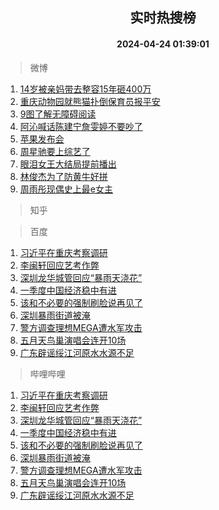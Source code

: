 <div align="center"><h2>实时热搜榜</h2><h4>2024-04-24 01:39:01</h4></div>

> 微博  

1. [14岁被亲妈带去整容15年砸400万](https://s.weibo.com/weibo?q=%2314%E5%B2%81%E8%A2%AB%E4%BA%B2%E5%A6%88%E5%B8%A6%E5%8E%BB%E6%95%B4%E5%AE%B915%E5%B9%B4%E7%A0%B8400%E4%B8%87%23&t=31&band_rank=1&Refer=top)<br />
2. [重庆动物园就熊猫扑倒保育员报平安](https://s.weibo.com/weibo?q=%23%E9%87%8D%E5%BA%86%E5%8A%A8%E7%89%A9%E5%9B%AD%E5%B0%B1%E7%86%8A%E7%8C%AB%E6%89%91%E5%80%92%E4%BF%9D%E8%82%B2%E5%91%98%E6%8A%A5%E5%B9%B3%E5%AE%89%23&t=31&band_rank=2&Refer=top)<br />
3. [9图了解无障碍阅读](https://s.weibo.com/weibo?q=%239%E5%9B%BE%E4%BA%86%E8%A7%A3%E6%97%A0%E9%9A%9C%E7%A2%8D%E9%98%85%E8%AF%BB%23&t=31&band_rank=3&Refer=top)<br />
4. [阿沁喊话陈建宁詹雯婷不要吵了](https://s.weibo.com/weibo?q=%23%E9%98%BF%E6%B2%81%E5%96%8A%E8%AF%9D%E9%99%88%E5%BB%BA%E5%AE%81%E8%A9%B9%E9%9B%AF%E5%A9%B7%E4%B8%8D%E8%A6%81%E5%90%B5%E4%BA%86%23&t=31&band_rank=4&Refer=top)<br />
5. [苹果发布会](https://s.weibo.com/weibo?q=%23%E8%8B%B9%E6%9E%9C%E5%8F%91%E5%B8%83%E4%BC%9A%23&t=31&band_rank=5&Refer=top)<br />
6. [周星驰要上综艺了](https://s.weibo.com/weibo?q=%23%E5%91%A8%E6%98%9F%E9%A9%B0%E8%A6%81%E4%B8%8A%E7%BB%BC%E8%89%BA%E4%BA%86%23&t=31&band_rank=6&Refer=top)<br />
7. [眼泪女王大结局提前播出](https://s.weibo.com/weibo?q=%23%E7%9C%BC%E6%B3%AA%E5%A5%B3%E7%8E%8B%E5%A4%A7%E7%BB%93%E5%B1%80%E6%8F%90%E5%89%8D%E6%92%AD%E5%87%BA%23&t=31&band_rank=7&Refer=top)<br />
8. [林俊杰为了防黄牛好拼](https://s.weibo.com/weibo?q=%23%E6%9E%97%E4%BF%8A%E6%9D%B0%E4%B8%BA%E4%BA%86%E9%98%B2%E9%BB%84%E7%89%9B%E5%A5%BD%E6%8B%BC%23&t=31&band_rank=8&Refer=top)<br />
9. [周雨彤现偶史上最e女主](https://s.weibo.com/weibo?q=%23%E5%91%A8%E9%9B%A8%E5%BD%A4%E7%8E%B0%E5%81%B6%E5%8F%B2%E4%B8%8A%E6%9C%80e%E5%A5%B3%E4%B8%BB%23&t=31&band_rank=9&Refer=top)<br />

> 知乎  


> 百度  

1. [习近平在重庆考察调研](https://www.baidu.com/s?wd=%E4%B9%A0%E8%BF%91%E5%B9%B3%E5%9C%A8%E9%87%8D%E5%BA%86%E8%80%83%E5%AF%9F%E8%B0%83%E7%A0%94&sa=fyb_news&rsv_dl=fyb_news)<br />
2. [李闽轩回应艺考作弊](https://www.baidu.com/s?wd=%E6%9D%8E%E9%97%BD%E8%BD%A9%E5%9B%9E%E5%BA%94%E8%89%BA%E8%80%83%E4%BD%9C%E5%BC%8A&sa=fyb_news&rsv_dl=fyb_news)<br />
3. [深圳龙华城管回应“暴雨天浇花”](https://www.baidu.com/s?wd=%E6%B7%B1%E5%9C%B3%E9%BE%99%E5%8D%8E%E5%9F%8E%E7%AE%A1%E5%9B%9E%E5%BA%94%E2%80%9C%E6%9A%B4%E9%9B%A8%E5%A4%A9%E6%B5%87%E8%8A%B1%E2%80%9D&sa=fyb_news&rsv_dl=fyb_news)<br />
4. [一季度中国经济稳中有进](https://www.baidu.com/s?wd=%E4%B8%80%E5%AD%A3%E5%BA%A6%E4%B8%AD%E5%9B%BD%E7%BB%8F%E6%B5%8E%E7%A8%B3%E4%B8%AD%E6%9C%89%E8%BF%9B&sa=fyb_news&rsv_dl=fyb_news)<br />
5. [该和不必要的强制刷脸说再见了](https://www.baidu.com/s?wd=%E8%AF%A5%E5%92%8C%E4%B8%8D%E5%BF%85%E8%A6%81%E7%9A%84%E5%BC%BA%E5%88%B6%E5%88%B7%E8%84%B8%E8%AF%B4%E5%86%8D%E8%A7%81%E4%BA%86&sa=fyb_news&rsv_dl=fyb_news)<br />
6. [深圳暴雨街道被淹](https://www.baidu.com/s?wd=%E6%B7%B1%E5%9C%B3%E6%9A%B4%E9%9B%A8%E8%A1%97%E9%81%93%E8%A2%AB%E6%B7%B9&sa=fyb_news&rsv_dl=fyb_news)<br />
7. [警方调查理想MEGA遭水军攻击](https://www.baidu.com/s?wd=%E8%AD%A6%E6%96%B9%E8%B0%83%E6%9F%A5%E7%90%86%E6%83%B3MEGA%E9%81%AD%E6%B0%B4%E5%86%9B%E6%94%BB%E5%87%BB&sa=fyb_news&rsv_dl=fyb_news)<br />
8. [五月天鸟巢演唱会连开10场](https://www.baidu.com/s?wd=%E4%BA%94%E6%9C%88%E5%A4%A9%E9%B8%9F%E5%B7%A2%E6%BC%94%E5%94%B1%E4%BC%9A%E8%BF%9E%E5%BC%8010%E5%9C%BA&sa=fyb_news&rsv_dl=fyb_news)<br />
9. [广东辟谣绥江河原水水源不足](https://www.baidu.com/s?wd=%E5%B9%BF%E4%B8%9C%E8%BE%9F%E8%B0%A3%E7%BB%A5%E6%B1%9F%E6%B2%B3%E5%8E%9F%E6%B0%B4%E6%B0%B4%E6%BA%90%E4%B8%8D%E8%B6%B3&sa=fyb_news&rsv_dl=fyb_news)<br />

> 哔哩哔哩  

1. [习近平在重庆考察调研](https://www.baidu.com/s?wd=%E4%B9%A0%E8%BF%91%E5%B9%B3%E5%9C%A8%E9%87%8D%E5%BA%86%E8%80%83%E5%AF%9F%E8%B0%83%E7%A0%94&sa=fyb_news&rsv_dl=fyb_news)<br />
2. [李闽轩回应艺考作弊](https://www.baidu.com/s?wd=%E6%9D%8E%E9%97%BD%E8%BD%A9%E5%9B%9E%E5%BA%94%E8%89%BA%E8%80%83%E4%BD%9C%E5%BC%8A&sa=fyb_news&rsv_dl=fyb_news)<br />
3. [深圳龙华城管回应“暴雨天浇花”](https://www.baidu.com/s?wd=%E6%B7%B1%E5%9C%B3%E9%BE%99%E5%8D%8E%E5%9F%8E%E7%AE%A1%E5%9B%9E%E5%BA%94%E2%80%9C%E6%9A%B4%E9%9B%A8%E5%A4%A9%E6%B5%87%E8%8A%B1%E2%80%9D&sa=fyb_news&rsv_dl=fyb_news)<br />
4. [一季度中国经济稳中有进](https://www.baidu.com/s?wd=%E4%B8%80%E5%AD%A3%E5%BA%A6%E4%B8%AD%E5%9B%BD%E7%BB%8F%E6%B5%8E%E7%A8%B3%E4%B8%AD%E6%9C%89%E8%BF%9B&sa=fyb_news&rsv_dl=fyb_news)<br />
5. [该和不必要的强制刷脸说再见了](https://www.baidu.com/s?wd=%E8%AF%A5%E5%92%8C%E4%B8%8D%E5%BF%85%E8%A6%81%E7%9A%84%E5%BC%BA%E5%88%B6%E5%88%B7%E8%84%B8%E8%AF%B4%E5%86%8D%E8%A7%81%E4%BA%86&sa=fyb_news&rsv_dl=fyb_news)<br />
6. [深圳暴雨街道被淹](https://www.baidu.com/s?wd=%E6%B7%B1%E5%9C%B3%E6%9A%B4%E9%9B%A8%E8%A1%97%E9%81%93%E8%A2%AB%E6%B7%B9&sa=fyb_news&rsv_dl=fyb_news)<br />
7. [警方调查理想MEGA遭水军攻击](https://www.baidu.com/s?wd=%E8%AD%A6%E6%96%B9%E8%B0%83%E6%9F%A5%E7%90%86%E6%83%B3MEGA%E9%81%AD%E6%B0%B4%E5%86%9B%E6%94%BB%E5%87%BB&sa=fyb_news&rsv_dl=fyb_news)<br />
8. [五月天鸟巢演唱会连开10场](https://www.baidu.com/s?wd=%E4%BA%94%E6%9C%88%E5%A4%A9%E9%B8%9F%E5%B7%A2%E6%BC%94%E5%94%B1%E4%BC%9A%E8%BF%9E%E5%BC%8010%E5%9C%BA&sa=fyb_news&rsv_dl=fyb_news)<br />
9. [广东辟谣绥江河原水水源不足](https://www.baidu.com/s?wd=%E5%B9%BF%E4%B8%9C%E8%BE%9F%E8%B0%A3%E7%BB%A5%E6%B1%9F%E6%B2%B3%E5%8E%9F%E6%B0%B4%E6%B0%B4%E6%BA%90%E4%B8%8D%E8%B6%B3&sa=fyb_news&rsv_dl=fyb_news)<br />
